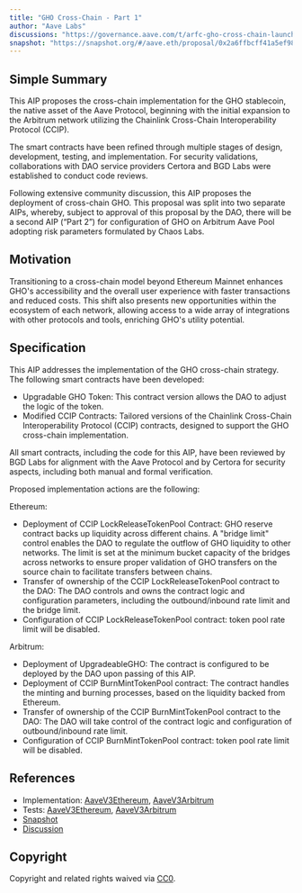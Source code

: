```yaml
---
title: "GHO Cross-Chain - Part 1"
author: "Aave Labs"
discussions: "https://governance.aave.com/t/arfc-gho-cross-chain-launch/17616"
snapshot: "https://snapshot.org/#/aave.eth/proposal/0x2a6ffbcff41a5ef98b7542f99b207af9c1e79e61f859d0a62f3bf52d3280877a"
---
```


## Simple Summary

This AIP proposes the cross-chain implementation for the GHO stablecoin, the native asset of the Aave Protocol, beginning with the initial expansion to the Arbitrum network utilizing the Chainlink Cross-Chain Interoperability Protocol (CCIP).

The smart contracts have been refined through multiple stages of design, development, testing, and implementation. For security validations, collaborations with DAO service providers Certora and BGD Labs were established to conduct code reviews.

Following extensive community discussion, this AIP proposes the deployment of cross-chain GHO. This proposal was split into two separate AIPs, whereby, subject to approval of this proposal by the DAO, there will be a second AIP (“Part 2”) for configuration of GHO on Arbitrum Aave Pool adopting risk parameters formulated by Chaos Labs.

## Motivation

Transitioning to a cross-chain model beyond Ethereum Mainnet enhances GHO's accessibility and the overall user experience with faster transactions and reduced costs. This shift also presents new opportunities within the ecosystem of each network, allowing access to a wide array of integrations with other protocols and tools, enriching GHO's utility potential.

## Specification

This AIP addresses the implementation of the GHO cross-chain strategy. The following smart contracts have been developed:

- Upgradable GHO Token: This contract version allows the DAO to adjust the logic of the token.
- Modified CCIP Contracts: Tailored versions of the Chainlink Cross-Chain Interoperability Protocol (CCIP) contracts, designed to support the GHO cross-chain implementation.

All smart contracts, including the code for this AIP, have been reviewed by BGD Labs for alignment with the Aave Protocol and by Certora for security aspects, including both manual and formal verification.

Proposed implementation actions are the following:

Ethereum:

- Deployment of CCIP LockReleaseTokenPool Contract: GHO reserve contract backs up liquidity across different chains. A "bridge limit" control enables the DAO to regulate the outflow of GHO liquidity to other networks. The limit is set at the minimum bucket capacity of the bridges across networks to ensure proper validation of GHO transfers on the source chain to facilitate transfers between chains.
- Transfer of ownership of the CCIP LockReleaseTokenPool contract to the DAO: The DAO controls and owns the contract logic and configuration parameters, including the outbound/inbound rate limit and the bridge limit.
- Configuration of CCIP LockReleaseTokenPool contract: token pool rate limit will be disabled.

Arbitrum:

- Deployment of UpgradeableGHO: The contract is configured to be deployed by the DAO upon passing of this AIP.
- Deployment of CCIP BurnMintTokenPool contract: The contract handles the minting and burning processes, based on the liquidity backed from Ethereum.
- Transfer of ownership of the CCIP BurnMintTokenPool contract to the DAO: The DAO will take control of the contract logic and configuration of outbound/inbound rate limit.
- Configuration of CCIP BurnMintTokenPool contract: token pool rate limit will be disabled.

## References

- Implementation: [AaveV3Ethereum](https://github.com/bgd-labs/aave-proposals-v3/blob/main/src/20240528_Multi_GHOCrossChainLaunch/AaveV3Ethereum_GHOCrossChainLaunch_20240528.sol), [AaveV3Arbitrum](https://github.com/bgd-labs/aave-proposals-v3/blob/main/src/20240528_Multi_GHOCrossChainLaunch/AaveV3Arbitrum_GHOCrossChainLaunch_20240528.sol)
- Tests: [AaveV3Ethereum](https://github.com/bgd-labs/aave-proposals-v3/blob/main/src/20240528_Multi_GHOCrossChainLaunch/AaveV3Ethereum_GHOCrossChainLaunch_20240528.t.sol), [AaveV3Arbitrum](https://github.com/bgd-labs/aave-proposals-v3/blob/main/src/20240528_Multi_GHOCrossChainLaunch/AaveV3Arbitrum_GHOCrossChainLaunch_20240528.t.sol)
- [Snapshot](https://snapshot.org/#/aave.eth/proposal/0x2a6ffbcff41a5ef98b7542f99b207af9c1e79e61f859d0a62f3bf52d3280877a)
- [Discussion](https://governance.aave.com/t/arfc-gho-cross-chain-launch/17616)

## Copyright

Copyright and related rights waived via [CC0](https://creativecommons.org/publicdomain/zero/1.0/).
